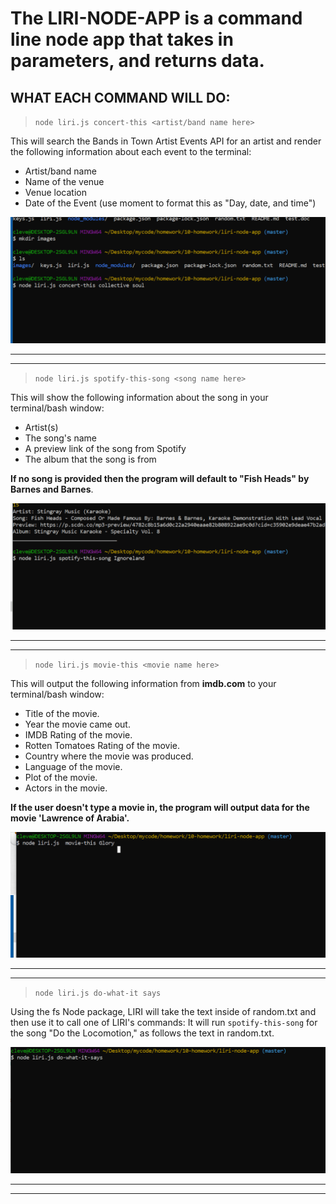 # The LIRI-NODE-APP is a command line node app that takes in parameters, and returns data.

## WHAT EACH COMMAND WILL DO:


> `node liri.js concert-this <artist/band name here> `

This will search the Bands in Town Artist Events API for an artist and render the following information about each event to the terminal:

- Artist/band name
- Name of the venue
- Venue location
- Date of the Event (use moment to format this as "Day, date, and time")

![Concert](https://github.com/cleve716/liri-node-app/blob/master/images/concert_this.gif)

---
---
> `node liri.js spotify-this-song <song name here>`

This will show the following information about the song in your terminal/bash window:

- Artist(s)
- The song's name
- A preview link of the song from Spotify
- The album that the song is from

 **If no song is provided then the program will default to "Fish Heads" by Barnes and Barnes**.

![Song](https://github.com/cleve716/liri-node-app/blob/master/images/spotify_this.gif)



---
---

> `node liri.js movie-this <movie name here>`

This will output the following information from **imdb.com** to your terminal/bash window:

   * Title of the movie.
   * Year the movie came out.
   * IMDB Rating of the movie.
   * Rotten Tomatoes Rating of the movie.
   * Country where the movie was produced.
   * Language of the movie.
   * Plot of the movie.
   * Actors in the movie.

**If the user doesn't type a movie in, the program will output data for the movie 'Lawrence of Arabia'.**

![Movie](https://github.com/cleve716/liri-node-app/blob/master/images/movie_this.gif)

---
---

> `node liri.js do-what-it says`

Using the fs Node package, LIRI will take the text inside of random.txt and then use it to call one of LIRI's commands:
    It will run `spotify-this-song` for the song "Do the Locomotion," as follows the text in random.txt.

![Movie](https://github.com/cleve716/liri-node-app/blob/master/images/do_what.gif)

---
---



